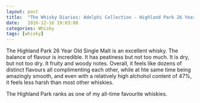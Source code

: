 ```yaml
---
layout: post
title:  "The Whisky Diaries: Adelphi Collection - Highland Park 26 Year Old Single Malt"
date:   2016-12-16 19:03:00
categories: Whisky
tags: [whisky]
---
```


The Highland Park 26 Year Old Single Malt is an excellent whisky. The balance of flavour is incredible. It has peatiness but not too much. It is dry, but not too dry. It fruity and woody notes. Overall, it feels like dozens of distinct flavours all complimenting each other, while at hte same time being amazingly smooth, and even with a relatively high alchohol content of 47%, it feels less harsh than most other whiskies.

The Highland Park ranks as one of my all-time favourite whiskies.